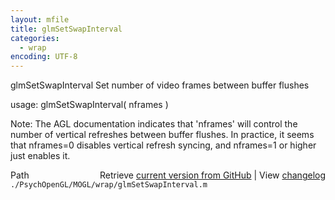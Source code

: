 ```yaml
---
layout: mfile
title: glmSetSwapInterval
categories:
  - wrap
encoding: UTF-8
---
```


glmSetSwapInterval  Set number of video frames between buffer flushes  

usage:  glmSetSwapInterval( nframes )  

Note:  The AGL documentation indicates that 'nframes' will control the  
number of vertical refreshes between buffer flushes.  In practice, it seems  
that nframes=0 disables vertical refresh syncing, and nframes=1 or higher  
just enables it.  


<div class="code_header" style="text-align:right;">
  <span style="float:left;">Path&nbsp;&nbsp;</span> <span class="counter">Retrieve <a href=
  "https://raw.github.com/Psychtoolbox-3/Psychtoolbox-3/beta/./PsychOpenGL/MOGL/wrap/glmSetSwapInterval.m">current version from GitHub</a> | View <a href=
  "https://github.com/Psychtoolbox-3/Psychtoolbox-3/commits/beta/./PsychOpenGL/MOGL/wrap/glmSetSwapInterval.m">changelog</a></span>
</div>
<div class="code">
  <code>./PsychOpenGL/MOGL/wrap/glmSetSwapInterval.m</code>
</div>

